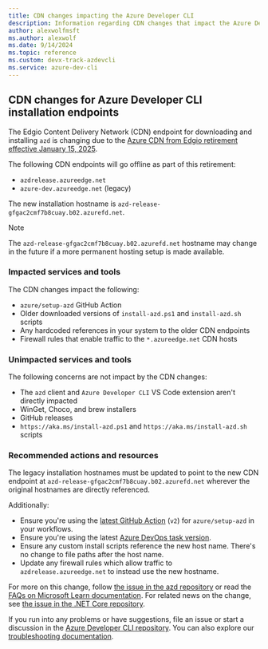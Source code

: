 ```yaml
---
title: CDN changes impacting the Azure Developer CLI
description: Information regarding CDN changes that impact the Azure Developer CLI
author: alexwolfmsft
ms.author: alexwolf
ms.date: 9/14/2024
ms.topic: reference
ms.custom: devx-track-azdevcli
ms.service: azure-dev-cli
---
```


## CDN changes for Azure Developer CLI installation endpoints

The Edgio Content Delivery Network (CDN) endpoint for downloading and installing `azd` is changing due to the [Azure CDN from Edgio retirement effective January 15, 2025](https://learn.microsoft.com/en-us/azure/cdn/edgio-retirement-faq).

The following CDN endpoints will go offline as part of this retirement:

- `azdrelease.azureedge.net`
- `azure-dev.azureedge.net` (legacy)

The new installation hostname is `azd-release-gfgac2cmf7b8cuay.b02.azurefd.net`.

> [!NOTE]
> The `azd-release-gfgac2cmf7b8cuay.b02.azurefd.net` hostname may change in the future if a more permanent hosting setup is made available.

### Impacted services and tools

The CDN changes impact the following:

- `azure/setup-azd` GitHub Action
- Older downloaded versions of `install-azd.ps1` and `install-azd.sh` scripts
- Any hardcoded references in your system to the older CDN endpoints
- Firewall rules that enable traffic to the `*.azureedge.net` CDN hosts

### Unimpacted services and tools

The following concerns are not impact by the CDN changes:

- The `azd` client and `Azure Developer CLI` VS Code extension aren't directly impacted
- WinGet, Choco, and brew installers
- GitHub releases
- `https://aka.ms/install-azd.ps1` and `https://aka.ms/install-azd.sh` scripts

### Recommended actions and resources

The legacy installation hostnames must be updated to point to the new CDN endpoint at `azd-release-gfgac2cmf7b8cuay.b02.azurefd.net` wherever the original hostnames are directly referenced.

Additionally:

- Ensure you're using the [latest GitHub Action](https://github.com/marketplace/actions/setup-azd) (`v2`) for `azure/setup-azd` in your workflows.
- Ensure you're using the latest [Azure DevOps task version](https://marketplace.visualstudio.com/items?itemName=ms-azuretools.azd).
- Ensure any custom install scripts reference the new host name. There's no change to file paths after the host name.
- Update any firewall rules which allow traffic to `azdrelease.azureedge.net` to instead use the new hostname.

For more on this change, follow [the issue in the azd repository](https://github.com/Azure/azure-dev/issues/4661) or read the [FAQs on Microsoft Learn documentation](https://learn.microsoft.com/en-us/azure/cdn/edgio-retirement-faq). For related news on the change, see [the issue in the .NET Core repository](https://github.com/dotnet/core/issues/9671).

If you run into any problems or have suggestions, file an issue or start a discussion in the [Azure Developer CLI repository](https://github.com/Azure/azure-dev). You can also explore our [troubleshooting documentation](https://aka.ms/azd-troubleshoot).